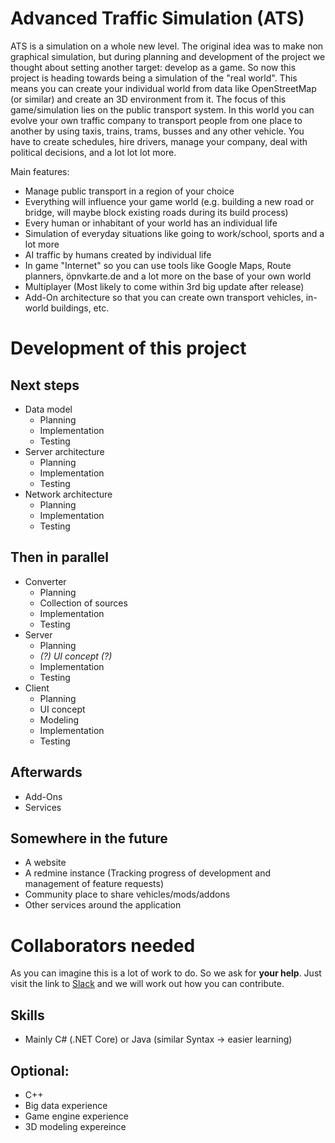 # Advanced Traffic Simulation (ATS)

ATS is a simulation on a whole new level. The original idea was to make non graphical simulation, but during planning and development of the project we thought about setting another target: develop as a game. So now this project is heading towards being a simulation of the "real world". This means you can create your individual world from data like OpenStreetMap (or similar) and create an 3D environment from it. The focus of this game/simulation lies on the public transport system. In this world you can evolve your own traffic company to transport people from one place to another by using taxis, trains, trams, busses and any other vehicle. You have to create schedules, hire drivers, manage your company, deal with political decisions, and a lot lot lot more.

Main features:

  - Manage public transport in a region of your choice
  - Everything will influence your game world (e.g. building a new road or bridge, will maybe block existing roads during its build process)
  - Every human or inhabitant of your world has an individual life
  - Simulation of everyday situations like going to work/school, sports and a lot more
  - AI traffic by humans created by individual life
  - In game "Internet" so you can use tools like Google Maps, Route planners, öpnvkarte.de and a lot more on the base of your own world
  - Multiplayer (Most likely to come within 3rd big update after release)
  - Add-On architecture so that you can create own transport vehicles, in-world buildings, etc.

# Development of this project

## Next steps
  - Data model
    - Planning
    - Implementation
    - Testing
  - Server architecture
    - Planning
    - Implementation
    - Testing
  - Network architecture
	- Planning
	- Implementation
	- Testing

## Then in parallel
  - Converter
    - Planning
	- Collection of sources
	- Implementation
	- Testing
  - Server
	- Planning
	- *(?) UI concept (?)*
	- Implementation
	- Testing
  - Client
	- Planning
	- UI concept
	- Modeling
	- Implementation
	- Testing
	
## Afterwards
  - Add-Ons
  - Services
  
## Somewhere in the future
  - A website
  - A redmine instance (Tracking progress of development and management of feature requests)
  - Community place to share vehicles/mods/addons
  - Other services around the application

# Collaborators needed

As you can imagine this is a lot of work to do. So we ask for **your help**. Just visit the link to [Slack](https://goo.gl/Gh4Dw1) and we will work out how you can contribute.

## Skills
- Mainly C# (.NET Core) or Java (similar Syntax -> easier learning)

## Optional:
- C++
- Big data experience
- Game engine experience
- 3D modeling expereince